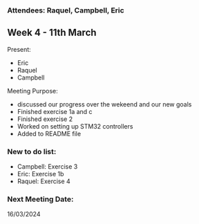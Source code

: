 ### Attendees: Raquel, Campbell, Eric
## Week 4 - 11th March

Present:
- Eric
- Raquel
- Campbell

Meeting Purpose:
- discussed our progress over the wekeend and our new goals
- Finished exercise 1a and c
- Finished exercise 2
- Worked on setting up STM32 controllers
- Added to README file

### New to do list:
- Campbell: Exercise 3
- Eric: Exercise 1b
- Raquel: Exercise 4

### Next Meeting Date:
16/03/2024
